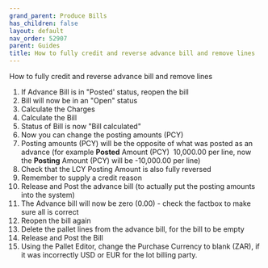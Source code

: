 ```yaml
---
grand_parent: Produce Bills
has_children: false
layout: default
nav_order: 52907
parent: Guides
title: How to fully credit and reverse advance bill and remove lines
---
```


How to fully credit and reverse advance bill and remove lines

1. If Advance Bill is in "Posted' status, reopen the bill
2. Bill will now be in an "Open" status
3. Calculate the Charges
4. Calculate the Bill
5. Status of Bill is now "Bill calculated"
6. Now you can change the posting amounts (PCY)
7. Posting amounts (PCY) will be the opposite of what was posted as an advance (for example **Posted** Amount (PCY)  10,000.00 per line, now the **Posting** Amount (PCY) will be -10,000.00 per line)
8. Check that the LCY Posting Amount is also fully reversed
9. Remember to supply a credit reason
10. Release and Post the advance bill (to actually put the posting amounts into the system)
11. The Advance bill will now be zero (0.00) - check the factbox to make sure all is correct
12. Reopen the bill again
13. Delete the pallet lines from the advance bill, for the bill to be empty
14. Release and Post the Bill
15. Using the Pallet Editor, change the Purchase Currency to blank (ZAR), if it was incorrectly USD or EUR for the lot billing party.